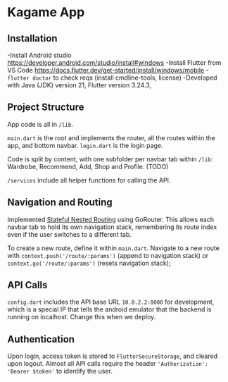 # Kagame App

## Installation

-Install Android studio https://developer.android.com/studio/install#windows
-Install Flutter from VS Code https://docs.flutter.dev/get-started/install/windows/mobile
-`flutter doctor` to check reqs (install cmdline-tools, license)
-Developed with Java (JDK) version 21, Flutter version 3.24.3, 

## Project Structure

App code is all in `/lib`.

`main.dart` is the root and implements the router, all the routes within the app, and bottom navbar.
`login.dart` is the login page.

Code is split by content, with one subfolder per navbar tab within `/lib`: Wardrobe, Recommend, Add, Shop and Profile. (TODO)

`/services` include all helper functions for calling the API.

## Navigation and Routing

Implemented [Stateful Nested Routing](https://codewithandrea.com/articles/flutter-bottom-navigation-bar-nested-routes-gorouter/) using GoRouter. This allows each navbar tab to hold its own navigation stack, remembering its route index even if the user switches to a different tab.

To create a new route, define it within `main.dart`. Navigate to a new route with `context.push('/route/:params')` (append to navigation stack) or `context.go('/route/:params')` (resets navigation stack);

## API Calls

`config.dart` includes the API base URL `10.0.2.2:8000` for development, which is a special IP that tells the android emulator that the backend is running on localhost. Change this when we deploy.

## Authentication

Upon login, access token is stored to `FlutterSecureStorage`, and cleared upon logout. Almost all API calls require the header `'Authorization': 'Bearer $token'` to identify the user.